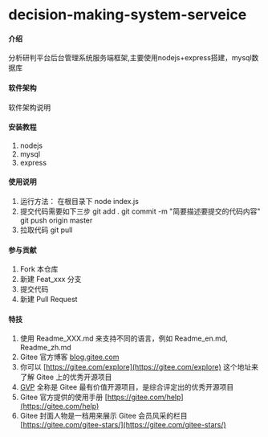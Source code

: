 # decision-making-system-serveice

#### 介绍
分析研判平台后台管理系统服务端框架,主要使用nodejs+express搭建，mysql数据库

#### 软件架构
软件架构说明


#### 安装教程

1.  nodejs
2.  mysql
3.  express

#### 使用说明

1.  运行方法： 在根目录下 node index.js
2.  提交代码需要如下三步
    git add .
    git commit -m "简要描述要提交的代码内容"
    git push origin master 
3.  拉取代码
    git pull

#### 参与贡献

1.  Fork 本仓库
2.  新建 Feat_xxx 分支
3.  提交代码
4.  新建 Pull Request


#### 特技

1.  使用 Readme\_XXX.md 来支持不同的语言，例如 Readme\_en.md, Readme\_zh.md
2.  Gitee 官方博客 [blog.gitee.com](https://blog.gitee.com)
3.  你可以 [https://gitee.com/explore](https://gitee.com/explore) 这个地址来了解 Gitee 上的优秀开源项目
4.  [GVP](https://gitee.com/gvp) 全称是 Gitee 最有价值开源项目，是综合评定出的优秀开源项目
5.  Gitee 官方提供的使用手册 [https://gitee.com/help](https://gitee.com/help)
6.  Gitee 封面人物是一档用来展示 Gitee 会员风采的栏目 [https://gitee.com/gitee-stars/](https://gitee.com/gitee-stars/)
